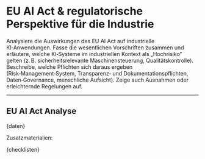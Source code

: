 # EU AI Act & regulatorische Perspektive für die Industrie

Analysiere die Auswirkungen des EU AI Act auf industrielle KI‑Anwendungen. Fasse die wesentlichen Vorschriften zusammen und erläutere, welche KI‑Systeme im industriellen Kontext als „Hochrisiko“ gelten (z. B. sicherheitsrelevante Maschinensteuerung, Qualitätskontrolle). Beschreibe, welche Pflichten sich daraus ergeben (Risk‑Management‑System, Transparenz‑ und Dokumentationspflichten, Daten‑Governance, menschliche Aufsicht). Zeige auch Ausnahmen oder erleichternde Regelungen auf.

---

## EU AI Act Analyse

{daten}

Zusatzmaterialien:

{checklisten}